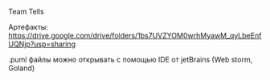 Team Tells

Артефакты: https://drive.google.com/drive/folders/1bs7UVZYOM0wrhMyawM_qyLbeEnfUQNjp?usp=sharing

.puml файлы можно открывать с помощью IDE от jetBrains (Web storm, Goland)